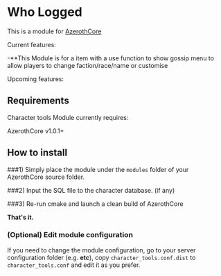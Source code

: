 # Who Logged

This is a module for [AzerothCore](http://www.azerothcore.org)

Current features:

-**This Module is for a item with a use function to show gossip menu to allow players to change faction/race/name or customise

Upcoming features:


## Requirements

Character tools Module currently requires:

AzerothCore v1.0.1+

## How to install

###1) Simply place the module under the `modules` folder of your AzerothCore source folder.

###2) Input the SQL file to the character database. (if any)

###3) Re-run cmake and launch a clean build of AzerothCore

**That's it.**

### (Optional) Edit module configuration

If you need to change the module configuration, go to your server configuration folder (e.g. **etc**), copy `character_tools.conf.dist` to `character_tools.conf` and edit it as you prefer.






